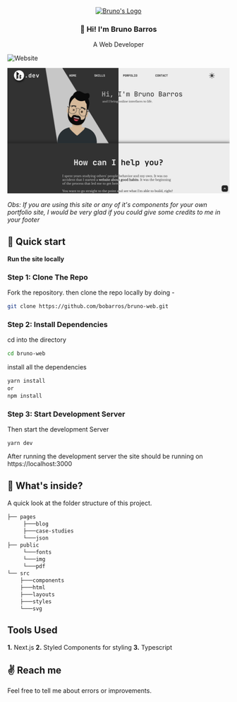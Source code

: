 <p align="center">
  <a href="https://brunobarros.dev">
    <img alt="Bruno's Logo" src="https://brunobarros.dev/img/favicon.png" width="128" />
  </a>
</p> 
<h3 align="center">👋 Hi! I'm Bruno Barros</h2>
<p align="center">A Web Developer</p>

![Website](https://img.shields.io/website?down_message=offline&label=site&up_message=online&url=http%3A%2F%2Fbrunobarros.dev)


![Bruno Barros Site Preview](./public/img/web_demo.png)

*Obs: If you are using this site or any of it's components for your own portfolio site, I would be very glad if you could give some credits to me in your footer*

## :rocket: Quick start

**Run the site locally**

### Step 1: Clone The Repo

Fork the repository. then clone the repo locally by doing -

```bash
git clone https://github.com/bobarros/bruno-web.git
```

### Step 2: Install Dependencies

cd into the directory

```bash
cd bruno-web
```

install all the dependencies
```bash
yarn install
or
npm install
```

### Step 3: Start Development Server

Then start the development Server
```
yarn dev
```
After running the development server the site should be running on https://localhost:3000


## :open_file_folder: What's inside?

A quick look at the folder structure of this project.

    ├── pages
         ├───blog
         ├───case-studies
         └───json
    ├── public
         └───fonts
         └───img
         └───pdf
    └── src
        ├───components
        ├───html
        ├───layouts
        ├───styles
        └───svg

## Tools Used

**1.** Next.js
**2.** Styled Components for styling
**3.** Typescript

## :v: Reach me

Feel free to tell me about errors or improvements.